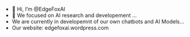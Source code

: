 - 👋 Hi, I’m @EdgeFoxAI
- 👀 We focused on AI research and developement ...
- We are currently in developemnt of our own chatbots and AI Models...
- Our website: edgefoxai.wordpress.com

<!---
EdgeFoxAI/EdgeFoxAI is a ✨ special ✨ repository because its `README.md` (this file) appears on your GitHub profile.
You can click the Preview link to take a look at your changes.
--->
